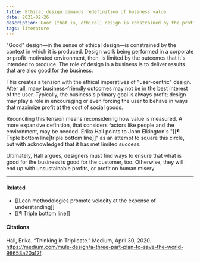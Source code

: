 ```yaml
---
title: Ethical design demands redefinition of business value
date: 2021-02-26
description: Good (that is, ethical) design is constrained by the profit motive.
tags: literature
---
```


"Good" design—in the sense of ethical design—is constrained by the context in which it is produced. Design work being performed in a corporate or profit-motivated environment, then, is limited by the outcomes that it's intended to produce. The role of design in a business is to deliver results that are also good for the business. 

This creates a tension with the ethical imperatives of "user-centric" design. After all, many business-friendly outcomes may not be in the best interest of the user. Typically, the business's primary goal is always profit; design may play a role in encouraging or even forcing the user to behave in ways that maximize profit at the cost of social goods. 

Reconciling this tension means reconsidering how value is measured. A more expansive definition, that considers factors like people and the environment, may be needed. Erika Hall points to John Elkington's "[[¶ Triple bottom line|triple bottom line]]" as an attempt to square this circle, but with acknowledged that it has met limited success. 

Ultimately, Hall argues, designers must find ways to ensure that what is good for the business is good for the customer, too. Otherwise, they will end up with unsustainable profits, or profit on human misery.

---
#### Related
- [[Lean methodologies promote velocity at the expense of understanding]]
- [[¶ Triple bottom line]]

#### Citations 
Hall, Erika. “Thinking in Triplicate.” Medium, April 30, 2020. https://medium.com/mule-design/a-three-part-plan-to-save-the-world-98653a20a12f.
